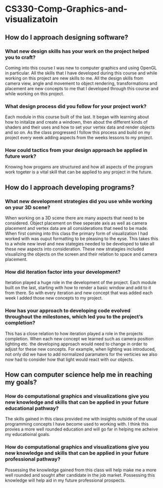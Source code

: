 # CS330-Comp-Graphics-and-visualizatoin

## How do I approach designing software?
### What new design skills has your work on the project helped you to craft?
<p>Coming into this course I was new to computer graphics and using OpenGL in particular. All the skills that I have developed during this
course and while working on this project are new skills to me. All the design skills from camera view, angle and movement to object rendering, transformations
and placement are new concepts to me that I developed through this course and while working on this project. </p>

### What design process did you follow for your project work?
 <p>Each module in this course built of the last. It began with learning about how to initalize and create a windown, then about the different kinds of shaders 
and their uses and how to set your vertex data and render objects and so on. As the class progressed I follow this process and build on my project every week adding
aspects from the weeks lessons to my project. </p>

### How could tactics from your design approach be applied in future work?
<p> Knowing how progams are structured and how all aspects of the program work togeter is a vital skill that can be applied to any project in the future. </p>

## How do I approach developing programs?
### What new development strategies did you use while working on your 3D scene?
<p>When working on a 3D scene there are many aspects that need to be considered. Object placement on thee seperate axis as well as camera placement and vertex data are all considerations that need to be made. When first coming into this class the primary form of visualization I had worked with was ouput formatting to be pleasing to the eyse. This takes this to a whole new level and new stategies needed to be developed to take all these new aspects into consideration. These new stratagies included visualizing the objects on the screen and their relation to space and camera placement.</p>

### How did iteration factor into your development?
<p>Iteration played a huge role in the development of the project. Each module built on the last, starting with how to render a basic window and add to it from there. So with every iteration and new concept that was added each week I added those new concepts to my project. </p>

### How has your approach to developing code evolved throughout the milestones, which led you to the project’s completion?
<p>This has a close relation to how iteration played a role in the projects completion. When each new concept we learned such as camera position lighting etc. the developing approach would need to change in order to adjust for these new concepts. For example, when lighting was introduced, not only did we have to add normalized paramaters for the verticies we also now had to consider how that light would react with our objects. </p>

## How can computer science help me in reaching my goals?
### How do computational graphics and visualizations give you new knowledge and skills that can be applied in your future educational pathway?
<p>The skills gained in this class provided me with insights outside of the usual programming concepts I have become used to working with. I think this provies a more well rounded education and will go far in helping me acheive my educatioinal goals.  </p>

### How do computational graphics and visualizations give you new knowledge and skills that can be applied in your future professional pathway?
<p>Possessing the knowledge gained from this class will help make me a more well rounded and sought after candidate in the job market. Possessing this knowledge will help aid in my future professional prospects.  </p>
